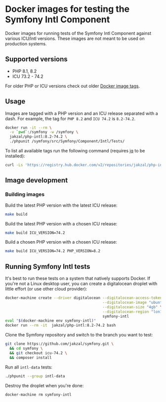 # Docker images for testing the Symfony Intl Component

Docker images for running tests of the Symfony Intl Component against various
ICU/Intl versions. These images are not meant to be used on production systems.

## Supported versions

* PHP 8.1, 8.2
* ICU 73.2 - 74.2

For older PHP or ICU versions check out older [Docker image tags](https://hub.docker.com/repository/docker/jakzal/php-intl/tags).

## Usage

Images are tagged with a PHP version and an ICU release separated with a dash.
For example, the tag for `PHP 8.2` and `ICU 74.2` is `8.2-74.2`.

```bash
docker run -it --rm \
  -v `pwd`:/symfony -w /symfony \
  jakzal/php-intl:8.2-74.2 \
  ./phpunit /symfony/src/Symfony/Component/Intl/Tests/
```

To list all available tags run the following command (requires [jq](https://stedolan.github.io/jq/) to be installed):

```bash
curl -Ls 'https://registry.hub.docker.com/v2/repositories/jakzal/php-intl/tags?page_size=20' | jq '.results[].name' --raw-output | sort
```

## Image development

### Building images

Build the latest PHP version with the latest ICU release:

```bash
make build
```

Build the latest PHP version with a chosen ICU release:

```bash
make build ICU_VERSION=74.2
```

Build a chosen PHP version with a chosen ICU release:

```bash
make build ICU_VERSION=74.2 PHP_VERSION=8.2
```

## Running Symfony Intl tests

It's best to run these tests on a system that natively supports Docker.
If you're not a Linux desktop user, you can create a digitalocean droplet with little effort (or use other cloud provider):

```bash
docker-machine create --driver digitalocean --digitalocean-access-token $DIGITAL_OCEAN_ACCESS_TOKEN \
                                            --digitalocean-image "ubuntu-19-04-x64" \
                                            --digitalocean-size "4gb" \
                                            --digitalocean-region "lon1" \
                                            symfony-intl
eval "$(docker-machine env symfony-intl)"
docker run --rm -it  jakzal/php-intl:8.2-74.2 bash
```

Clone the Symfony repository and switch to the branch you want to test:

```bash
git clone https://github.com/jakzal/symfony.git \
  && cd symfony \
  && git checkout icu-74.2 \
  && composer install
```

Run all `intl-data` tests:

```bash
./phpunit --group intl-data
```

Destroy the droplet when you're done:

```bash
docker-machine rm symfony-intl
```
